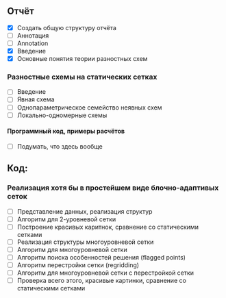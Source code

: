 ## Отчёт
- [x] Создать общую структуру отчёта
- [ ] Аннотация
- [ ] Annotation
- [x] Введение
- [x] Основные понятия теории разностных схем
### Разностные схемы на статических сетках
- [ ] Введение
- [ ] Явная схема
- [ ] Однопараметрическое семейство неявных схем
- [ ] Локально-одномерные схемы
#### Программный код, примеры расчётов
- [ ] Подумать, что здесь вообще

## Код:
### Реализация хотя бы в простейшем виде блочно-адаптивых сеток
- [ ] Представление данных, реализация структур
- [ ] Алгоритм для 2-уровневой сетки
- [ ] Построение красивых каритнок, сравнение со статическими сетками
- [ ] Реализация структуры многоуровневой сетки
- [ ] Алгоритм для многоуровневой сетки
- [ ] Алгоритм поиска особенностей решения (flagged points)
- [ ] Алгоритм перестройки сетки (regridding)
- [ ] Алгоритм для многоуровневой сетки с перестройкой сетки
- [ ] Проверка всего этого, красивые картинки, сравнение со статическими сетками
